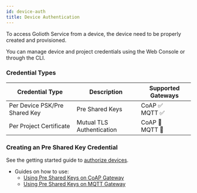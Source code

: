 ```yaml
---
id: device-auth
title: Device Authentication
---
```


To access Golioth Service from a device, the device need to be properly created and provisioned.

You can manage device and project credentials using the Web Console or through the CLI.

### Credential Types

| Credential Type               | Description               | Supported Gateways    |
| ----------------------------- | ------------------------- | --------------------- |
| Per Device PSK/Pre Shared Key | Pre Shared Keys           | CoAP ✅ <br/> MQTT ✅ |
| Per Project Certificate       | Mutual TLS Authentication | CoAP 🚧 <br/> MQTT 🚧 |

### Creating an Pre Shared Key Credential

See the getting started guide to [authorize devices](/getting-started/3-commandline/6-authorize-devices.md).

- Guides on how to use:
  - [Using Pre Shared Keys on CoAP Gateway](/reference/protocols/coap/auth)
  - [Using Pre Shared Keys on MQTT Gateway](/reference/protocols/mqtt/auth)

